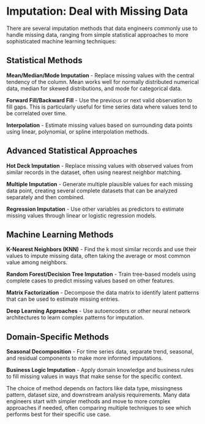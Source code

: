 # Imputation: Deal with Missing Data
There are several imputation methods that data engineers commonly use to handle missing data, ranging from simple statistical approaches to more sophisticated machine learning techniques:

## Statistical Methods

**Mean/Median/Mode Imputation** - Replace missing values with the central tendency of the column. Mean works well for normally distributed numerical data, median for skewed distributions, and mode for categorical data.

**Forward Fill/Backward Fill** - Use the previous or next valid observation to fill gaps. This is particularly useful for time series data where values tend to be correlated over time.

**Interpolation** - Estimate missing values based on surrounding data points using linear, polynomial, or spline interpolation methods.

## Advanced Statistical Approaches

**Hot Deck Imputation** - Replace missing values with observed values from similar records in the dataset, often using nearest neighbor matching.

**Multiple Imputation** - Generate multiple plausible values for each missing data point, creating several complete datasets that can be analyzed separately and then combined.

**Regression Imputation** - Use other variables as predictors to estimate missing values through linear or logistic regression models.

## Machine Learning Methods

**K-Nearest Neighbors (KNN)** - Find the k most similar records and use their values to impute missing data, often taking the average or most common value among neighbors.

**Random Forest/Decision Tree Imputation** - Train tree-based models using complete cases to predict missing values based on other features.

**Matrix Factorization** - Decompose the data matrix to identify latent patterns that can be used to estimate missing entries.

**Deep Learning Approaches** - Use autoencoders or other neural network architectures to learn complex patterns for imputation.

## Domain-Specific Methods

**Seasonal Decomposition** - For time series data, separate trend, seasonal, and residual components to make more informed imputations.

**Business Logic Imputation** - Apply domain knowledge and business rules to fill missing values in ways that make sense for the specific context.

The choice of method depends on factors like data type, missingness pattern, dataset size, and downstream analysis requirements. Many data engineers start with simpler methods and move to more complex approaches if needed, often comparing multiple techniques to see which performs best for their specific use case.
